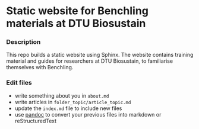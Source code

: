 # Static website for Benchling materials at DTU Biosustain

### Description

This repo builds a static website using Sphinx.
The website contains training material and guides for researchers at DTU Biosustain, to familiarise themselves with Benchling.


### Edit files

- write something about you in `about.md`
- write articles in `folder_topic/article_topic.md`
- update the `index.md` file to include new files
- use [pandoc](https://pandoc.org/try/) to convert your previous files into markdown or
  reStructuredText


